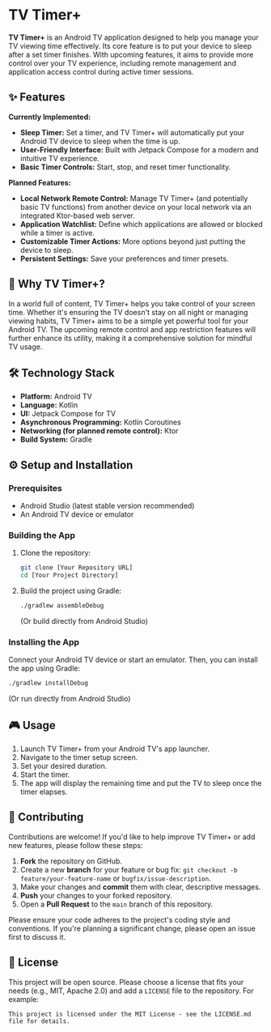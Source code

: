 # TV Timer+

**TV Timer+** is an Android TV application designed to help you manage your TV viewing time effectively. Its core feature is to put your device to sleep after a set timer finishes. With upcoming features, it aims to provide more control over your TV experience, including remote management and application access control during active timer sessions.

## ✨ Features

**Currently Implemented:**
*   **Sleep Timer:** Set a timer, and TV Timer+ will automatically put your Android TV device to sleep when the time is up.
*   **User-Friendly Interface:** Built with Jetpack Compose for a modern and intuitive TV experience.
*   **Basic Timer Controls:** Start, stop, and reset timer functionality.

**Planned Features:**
*   **Local Network Remote Control:** Manage TV Timer+ (and potentially basic TV functions) from another device on your local network via an integrated Ktor-based web server.
*   **Application Watchlist:** Define which applications are allowed or blocked while a timer is active.
*   **Customizable Timer Actions:** More options beyond just putting the device to sleep.
*   **Persistent Settings:** Save your preferences and timer presets.

## 🚀 Why TV Timer+?

In a world full of content, TV Timer+ helps you take control of your screen time. Whether it's ensuring the TV doesn't stay on all night or managing viewing habits, TV Timer+ aims to be a simple yet powerful tool for your Android TV. The upcoming remote control and app restriction features will further enhance its utility, making it a comprehensive solution for mindful TV usage.

## 🛠️ Technology Stack

*   **Platform:** Android TV
*   **Language:** Kotlin
*   **UI:** Jetpack Compose for TV
*   **Asynchronous Programming:** Kotlin Coroutines
*   **Networking (for planned remote control):** Ktor
*   **Build System:** Gradle

## ⚙️ Setup and Installation

### Prerequisites
*   Android Studio (latest stable version recommended)
*   An Android TV device or emulator

### Building the App
1.  Clone the repository:
    ```bash
    git clone [Your Repository URL]
    cd [Your Project Directory]
    ```
2.  Build the project using Gradle:
    ```bash
    ./gradlew assembleDebug
    ```
    (Or build directly from Android Studio)

### Installing the App
Connect your Android TV device or start an emulator. Then, you can install the app using Gradle:
```bash
./gradlew installDebug
```
(Or run directly from Android Studio)

## 🎮 Usage

1.  Launch TV Timer+ from your Android TV's app launcher.
2.  Navigate to the timer setup screen.
3.  Set your desired duration.
4.  Start the timer.
5.  The app will display the remaining time and put the TV to sleep once the timer elapses.

## 🤝 Contributing

Contributions are welcome! If you'd like to help improve TV Timer+ or add new features, please follow these steps:

1.  **Fork** the repository on GitHub.
2.  Create a new **branch** for your feature or bug fix: `git checkout -b feature/your-feature-name` or `bugfix/issue-description`.
3.  Make your changes and **commit** them with clear, descriptive messages.
4.  **Push** your changes to your forked repository.
5.  Open a **Pull Request** to the `main` branch of this repository.

Please ensure your code adheres to the project's coding style and conventions. If you're planning a significant change, please open an issue first to discuss it.

## 📄 License

This project will be open source. Please choose a license that fits your needs (e.g., MIT, Apache 2.0) and add a `LICENSE` file to the repository. For example:

```
This project is licensed under the MIT License - see the LICENSE.md file for details.
```
